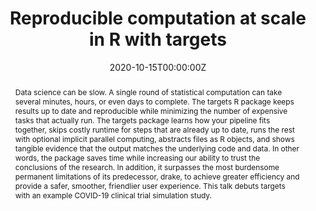 ---
title: 'Reproducible computation at scale in R with targets'
authors:
- Will Landau
date: '2020-10-15T00:00:00Z'

# Schedule page publish date (NOT proceeding's date).
publishDate: '20001-01-01T00:00:00Z'

# proceeding type.
# Legend: 0 = Uncategorized; 1 = Talk, 2 = Keynote, 3 = Workshop
# To add more update publications_types.toml and en.yaml
publication_types: ['1']
publication_type_description: Talk

# proceeding name and optional abbreviated proceeding name.
publication: Presented at 2020 Conference
publication_short: Presented at 2020 Conference

abstract: Data science can be slow. A single round of statistical computation can take several minutes, hours, or even days to complete. The targets R package keeps results up to date and reproducible while minimizing the number of expensive tasks that actually run. The targets package learns how your pipeline fits together, skips costly runtime for steps that are already up to date, runs the rest with optional implicit parallel computing, abstracts files as R objects, and shows tangible evidence that the output matches the underlying code and data. In other words, the package saves time while increasing our ability to trust the conclusions of the research. In addition, it surpasses the most burdensome permanent limitations of its predecessor, drake, to achieve greater efficiency and provide a safer, smoother, friendlier user experience. This talk debuts targets with an example COVID-19 clinical trial simulation study.

tags:
- Rstudio
featured: false

links:
url_slides: 'https://wlandau.github.io/rpharma2020/#1'
url_video: 'https://youtu.be/GRqKJBaC5g4'

---